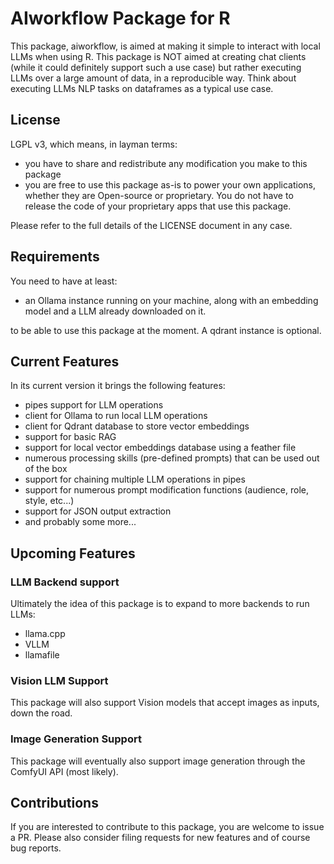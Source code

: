 # AIworkflow Package for R

This package, aiworkflow, is aimed at making it simple to interact with local LLMs when using R.
This package is NOT aimed at creating chat clients (while it could definitely support such a use case) but rather executing LLMs over a large amount of data, in a reproducible way. Think about executing LLMs NLP tasks on dataframes as a typical use case.

## License

LGPL v3, which means, in layman terms:

- you have to share and redistribute any modification you make to this package
- you are free to use this package as-is to power your own applications, whether they are Open-source or proprietary. You do not have to release the code of your proprietary apps that use this package.

Please refer to the full details of the LICENSE document in any case.

## Requirements

You need to have at least:

- an Ollama instance running on your machine, along with an embedding model and a LLM already downloaded on it.

to be able to use this package at the moment. A qdrant instance is optional.

## Current Features

In its current version it brings the following features:

- pipes support for LLM operations
- client for Ollama to run local LLM operations
- client for Qdrant database to store vector embeddings
- support for basic RAG
- support for local vector embeddings database using a feather file
- numerous processing skills (pre-defined prompts) that can be used out of the box
- support for chaining multiple LLM operations in pipes
- support for numerous prompt modification functions (audience, role, style, etc...)
- support for JSON output extraction
- and probably some more...

## Upcoming Features

### LLM Backend support 

Ultimately the idea of this package is to expand to more backends to run LLMs:
- llama.cpp
- VLLM
- llamafile

### Vision LLM Support

This package will also support Vision models that accept images as inputs, down the road.

### Image Generation Support

This package will eventually also support image generation through the ComfyUI API (most likely).

## Contributions

If you are interested to contribute to this package, you are welcome to issue a PR. 
Please also consider filing requests for new features and of course bug reports.
